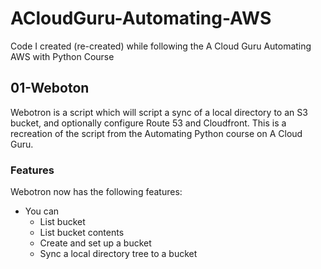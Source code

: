 # ACloudGuru-Automating-AWS

Code I created (re-created) while following the A Cloud Guru Automating AWS with Python Course

## 01-Weboton

Webotron is a script which will script a sync of a local directory to an S3 bucket, and optionally configure Route 53 and Cloudfront. This is a recreation of the script from the Automating Python course on A Cloud Guru.

### Features

Webotron now has the following features:

- You can
  - List bucket
  - List bucket contents
  - Create and set up a bucket
  - Sync a local directory tree to a bucket
